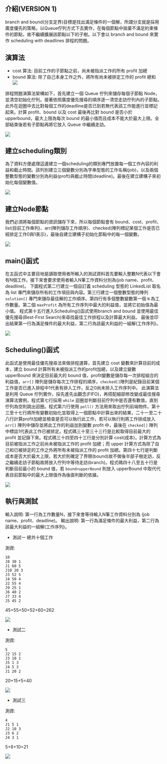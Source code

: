 ﻿## 介紹(VERSION 1)
branch and bound(分支定界)目標是找出滿足條件的一個解，所謂分支就是採用廣度優先的策略，以Queue佇列方式下去實作，在每個節點中拋棄不滿足約束條件的節點，故不繼續擴展該節點以下的子樹。以下會以 branch and bound 來實作 scheduling with deadlines 排程的問題。

## 演算法
- cost 算法:
    目前工作的子節點之前，尚未被指派工作的所有 profit 加總
- bound 算法:
    除了自己本身工作之外，將所有尚未被排定工作的 profit 總和
![](https://i.imgur.com/UfmrT7a.png)

排程問題演算法架構如下，首先建立一個 Queue 佇列來儲存每個子節點 Node，並清空初始化佇列。接著依照廣度優先搜尋的順序逐一清空走訪佇列內的子節點。此外在迴圈中去比對每個工作的deadline是否已到若無代表該工作能進行並標記起來。計算 profit、bound 以及 cost 最後再比對 bound 是否小於 upperbound，最大上限為每次 bound 的最小值而且成本不能大於最大上限。全部結束後若有子節點再將它放入 Queue 中繼續走訪。

![](https://i.imgur.com/aN2r4ZX.png)




## 建立scheduling類別
為了資料方便處理這邊建立一個scheduling的類別專門放置每一個工作內容的利益和截止時間。該列別建立三個變數分別為字串型態的工作名稱(job)，以及兩個整數型態的變數分別為利益(proft)與截止時間(deadline)。最後在建立建構子來初始化每個變數值。

![](https://i.imgur.com/T0ncZQm.png)

## 建立Node節點
我們必須將每個節點的資訊儲存下來，所以每個節點會有 bound、cost、profit、list(目前工作串列)、arr(陣列儲存工作順序)、checked(陣列標記某個工作是否已經排定工作0與1表示)，最後自建立建構子初始化節點中的每一個變數。

![](https://i.imgur.com/PDsmTcE.png)



## main()函式
在主函式中主要目地是讀取使用者所輸入的測試資料首先要輸入整數N代表以下會有N個工作。接下來會要求使用者輸入N筆工作資料分別為(job name、profit、deadline)。
下圖程式第二行建立一個自訂義 scheduling 型態的 LinkedList 取名為 list 專門來儲存所有的工作項目與內容。第三行建立一個整數型態的陣列 `solution[]` 專門來儲存最佳解的工作順序。第四行有多個整數變數第一個 `N` 為工作數量。第二個 `maxProfit` 為所有工作序列中最大的利益值，並將它初始值為最小值。
程式第十五行進入Scheduling()函式使用branch and bound 並使用最佳優先搜尋(Best-First Search)來尋找最佳工作排程以及計算最大利益。
最後並印出結果第一行為滿足條件的最大利益，第二行為該最大利益的一組解(工作序列)。

![](https://i.imgur.com/UZt3uK0.png)


## Scheduling()函式 
此函式是使用最佳優先搜尋法來做排程運算，首先建立 cost 變數來計算目前的成本，建立 bound 計算所有未被指派工作的profit加總，以及建立變數 upperBound 來決定目前最大的 bound 值，profit變數是儲存每一次排程組合的利益值，`arr[]` 陣列是儲存每次工作排程的順序，`checked[]`陣列是紀錄目前某個工作是否已進入排程中1代表有排入工作，反之0尚未排入工作序列中。
此演算法是利用 Queue 佇列實作，採先進先出觀念(FIFO)，再搭配細部修改變成最佳搜尋演算法實例，程式第七行採用 `while` 迴圈並判斷目前佇列中是否還有數值，直到佇列為空則跳出迴圈。程式第六行使用 `poll()` 方法用來取出佇列前端物件。第十三至十七行將所有變數初始化並取得上一個節點中計算出來的結果，二十一至二十八行計算profit加總並檢查是否可以執行此工作，若可以執行則將工作排成放入`arr[]` 陣列中儲存並將此工作的利益加到變數 profit 中，最後在 `checked[]` 陣列中標註1代表此工作已被排定。程式碼三十至三十三行是比較取得目前最大的 profit 並記錄下來。程式碼三十四至四十三行是分別計算 cost(成本)，計算方式為目前被指派工作之前尚未被指派工作的 profit 加總；而 upper 計算方式為除了自己和已被排定的工作之外將所有未被指派工作的 profit 加總。第四十七行是判斷成本是否大於最大上限，若大於則確定了界限(bound)故不做後半部子樹走訪，反之繼續走訪子節點故將放入佇列中等待走訪(branch)。程式碼四十八至五十行是判斷目前最小的 bound 值，若 `bound<upperBound` 則放入 upperBound 中取代代表目前節點中的最大上限值作為後面判斷的依據。


![](https://i.imgur.com/Fwy3q1w.png)




## 執行與測試
輸入說明:
第一行為工作數量N，接下來會等待輸入N筆工作資料分別為 (job name、profit、deadline)。
輸出說明:
第一行為滿足條件的最大利益，第二行為該最大利益的一組解(工作序列)。


- 測試一
總共十個工作

測資:
```
10
J8 30 1
J1 60 5
J10 20 3
J3 52 5
J4 50 4
J2 55 4
J9 25 1
J6 40 2
J7 33 4
J5 45 2
```

45+55+50+52+60=262

![](https://i.imgur.com/A99VnzR.png)

- 測試二

測資:
```
5
J2 15 2 
J3 10 1 
J5 1 3 
J4 5 3 
J1 20 2
```

20+15+5=40

![](https://i.imgur.com/75gQEmG.png)

- 測試三

測資:
```
4
J1 5 1
J2 10 3
J3 6 2
J4 3 1
```

5+6+10=21

![](https://i.imgur.com/Pa9hrbh.png)
